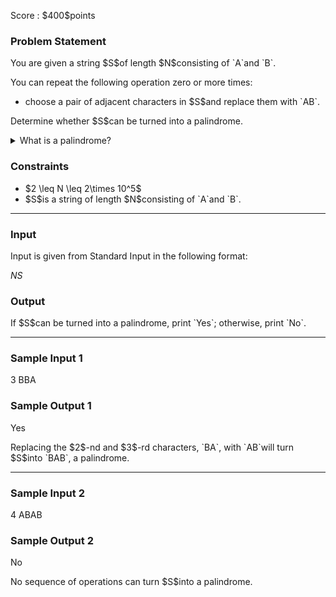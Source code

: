 
<div>

<span>

<span>

<p>
Score : $400$points
</p>

<div>

<section>

### **Problem Statement**

<p>
You are given a string $S$of length $N$consisting of `A`and `B`.
</p>

<p>
You can repeat the following operation zero or more times:
</p>

<ul>

<li>
choose a pair of adjacent characters in $S$and replace them with `AB`. 
</li>

</ul>

<p>
Determine whether $S$can be turned into a palindrome.
</p>

<details>

<summary>
What is a palindrome?
</summary>
A string $T$is a palindrome if and only if, for every integer $i$($1 \le i \le |T|$), the $i$-th character from the beginning and the $i$-th character from the end are the same, where $|T|$is the length of $T$.

</details>

</section>

</div>

<div>

<section>

### **Constraints**

<ul>

<li>
$2 \leq N  \leq 2\times 10^5$
</li>

<li>
$S$is a string of length $N$consisting of `A`and `B`.
</li>

</ul>

</section>

</div>

---

<div>

<div>

<section>

### **Input**

<p>
Input is given from Standard Input in the following format:
</p>

<div>

$N$$S$
</div>

</section>

</div>

<div>

<section>

### **Output**

<p>
If $S$can be turned into a palindrome, print `Yes`; otherwise, print `No`.
</p>

</section>

</div>

</div>

---

<div>

<section>

### **Sample Input 1**

<div>

3
BBA

</div>

</section>

</div>

<div>

<section>

### **Sample Output 1**

<div>

Yes

</div>

<p>
Replacing the $2$-nd and $3$-rd characters, `BA`, with `AB`will turn $S$into `BAB`, a palindrome.
</p>

</section>

</div>

---

<div>

<section>

### **Sample Input 2**

<div>

4
ABAB

</div>

</section>

</div>

<div>

<section>

### **Sample Output 2**

<div>

No

</div>

<p>
No sequence of operations can turn $S$into a palindrome.
</p>

</section>

</div>

</span>

</span>

</div>
